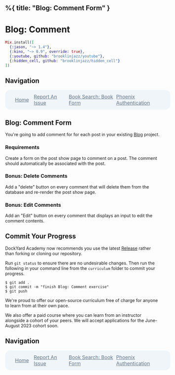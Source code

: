 %{
  title: "Blog: Comment Form"
}
---
# Blog: Comment

```elixir
Mix.install([
  {:jason, "~> 1.4"},
  {:kino, "~> 0.9", override: true},
  {:youtube, github: "brooklinjazz/youtube"},
  {:hidden_cell, github: "brooklinjazz/hidden_cell"}
])
```

## Navigation

<div style="display: flex; align-items: center; width: 100%; justify-content: space-between; font-size: 1rem; color: #61758a; background-color: #f0f5f9; height: 4rem; padding: 0 1rem; border-radius: 1rem;">
<div style="display: flex;">
<i class="ri-home-fill"></i>
<a style="display: flex; color: #61758a; margin-left: 1rem;" href="../start.livemd">Home</a>
</div>
<div style="display: flex;">
<i class="ri-bug-fill"></i>
<a style="display: flex; color: #61758a; margin-left: 1rem;" href="https://github.com/DockYard-Academy/curriculum/issues/new?assignees=&labels=&template=issue.md&title=Blog: Comment">Report An Issue</a>
</div>
<div style="display: flex;">
<i class="ri-arrow-left-fill"></i>
<a style="display: flex; color: #61758a; margin-left: 1rem;" href="../reading/book_search_book_form.livemd">Book Search: Book Form</a>
</div>
<div style="display: flex;">
<a style="display: flex; color: #61758a; margin-right: 1rem;" href="../reading/phoenix_authentication.livemd">Phoenix Authentication</a>
<i class="ri-arrow-right-fill"></i>
</div>
</div>

## Blog: Comment Form

You're going to add comment for for each post in your existing [Blog](group_project_blog.livemd) project.

<!-- livebook:{"break_markdown":true} -->

### Requirements

Create a form on the post show page to comment on a post.
The comment should automatically be associated with the post.

<!-- livebook:{"break_markdown":true} -->

### Bonus: Delete Comments

Add a "delete" button on every comment that will delete them from the database and re-render the post show page.

<!-- livebook:{"break_markdown":true} -->

### Bonus: Edit Comments

Add an "Edit" button on every comment that displays an input to edit the comment contents.

## Commit Your Progress

DockYard Academy now recommends you use the latest [Release](https://github.com/DockYard-Academy/curriculum/releases) rather than forking or cloning our repository.

Run `git status` to ensure there are no undesirable changes.
Then run the following in your command line from the `curriculum` folder to commit your progress.

```
$ git add .
$ git commit -m "finish Blog: Comment exercise"
$ git push
```

We're proud to offer our open-source curriculum free of charge for anyone to learn from at their own pace.

We also offer a paid course where you can learn from an instructor alongside a cohort of your peers.
We will accept applications for the June-August 2023 cohort soon.

## Navigation

<div style="display: flex; align-items: center; width: 100%; justify-content: space-between; font-size: 1rem; color: #61758a; background-color: #f0f5f9; height: 4rem; padding: 0 1rem; border-radius: 1rem;">
<div style="display: flex;">
<i class="ri-home-fill"></i>
<a style="display: flex; color: #61758a; margin-left: 1rem;" href="../start.livemd">Home</a>
</div>
<div style="display: flex;">
<i class="ri-bug-fill"></i>
<a style="display: flex; color: #61758a; margin-left: 1rem;" href="https://github.com/DockYard-Academy/curriculum/issues/new?assignees=&labels=&template=issue.md&title=Blog: Comment">Report An Issue</a>
</div>
<div style="display: flex;">
<i class="ri-arrow-left-fill"></i>
<a style="display: flex; color: #61758a; margin-left: 1rem;" href="../reading/book_search_book_form.livemd">Book Search: Book Form</a>
</div>
<div style="display: flex;">
<a style="display: flex; color: #61758a; margin-right: 1rem;" href="../reading/phoenix_authentication.livemd">Phoenix Authentication</a>
<i class="ri-arrow-right-fill"></i>
</div>
</div>

